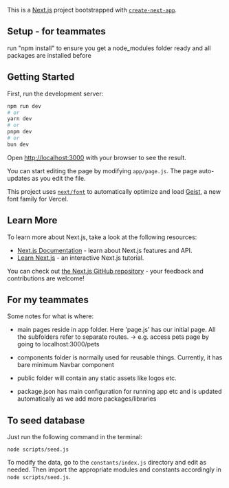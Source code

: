 This is a [Next.js](https://nextjs.org) project bootstrapped with [`create-next-app`](https://github.com/vercel/next.js/tree/canary/packages/create-next-app).

## Setup - for teammates

run "npm install" to ensure you get a node_modules folder ready and all packages are installed before

## Getting Started

First, run the development server:

```bash
npm run dev
# or
yarn dev
# or
pnpm dev
# or
bun dev
```

Open [http://localhost:3000](http://localhost:3000) with your browser to see the result.

You can start editing the page by modifying `app/page.js`. The page auto-updates as you edit the file.

This project uses [`next/font`](https://nextjs.org/docs/app/building-your-application/optimizing/fonts) to automatically optimize and load [Geist](https://vercel.com/font), a new font family for Vercel.

## Learn More

To learn more about Next.js, take a look at the following resources:

- [Next.js Documentation](https://nextjs.org/docs) - learn about Next.js features and API.
- [Learn Next.js](https://nextjs.org/learn) - an interactive Next.js tutorial.

You can check out [the Next.js GitHub repository](https://github.com/vercel/next.js) - your feedback and contributions are welcome!

## For my teammates

Some notes for what is where:

- main pages reside in app folder. Here 'page.js' has our initial page. All the subfolders refer to separate routes.
-> e.g. access pets page by going to localhost:3000/pets

- components folder is normally used for reusable things. Currently, it has bare minimum Navbar component

- public folder will contain any static assets like logos etc.

- package.json has main configuration for running app etc and is updated automatically as we add more packages/libraries

## To seed database

Just run the following command in the terminal:

```
node scripts/seed.js
```

To modify the data, go to the ```constants/index.js``` directory and edit as needed. Then import the appropriate modules and constants accordingly in ```node scripts/seed.js```.